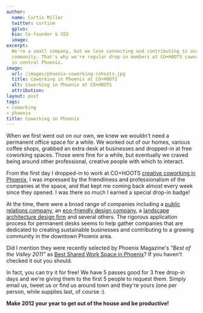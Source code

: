 ```yaml
---
author:
  name: Curtis Miller
  twitter: curtism
  gplus:
  bio: Co-founder & CEO
  image:
excerpt:
  We're a small company, but we love connecting and contributing to our
  community. That's why we're regular drop-in members at CO+HOOTS coworking
  in central Phoenix.
image:
  url: /images/phoenix-coworking-cohoots.jpg
  title: Coworking in Phoenix at CO+HOOTS
  alt: Coworking in Phoenix at CO+HOOTS
  attribution:
layout: post
tags:
- coworking
- phoenix
title: Coworking in Phoenix
---
```


When we first went out on our own, we knew we wouldn't need a permanent office space for a while. We worked out of our homes, various coffee shops, grabbed an extra desk at businesses and dropped-in at free coworking spaces. Those were fine for a while, but eventually we craved being around other professional, creative people with which to interact.

From the first day I dropped-in to work at CO+HOOTS [creative coworking in Phoenix](http://cohoots.com/), I was impressed by the friendliness and professionalism of the companies at the space, and that kept me coming back almost every week since they opened. I was there so much I earned a special drop-in badge!

At the time, there were a broad range of companies including a [public relations company](http://tonyfelicepr.com/), an [eco-friendly design company](http://eekostudio.com/), a [landscape architecture design firm](http://www.artifex10.com/) and several others. The rigorous application process for permanent desks seems to help gather companies that are dedicated to creating sustainable businesses and contributing to a growing community in the downtown Phoenix area.

Did I mention they were recently selected by Phoenix Magazine's *"Best of the Valley 2011"* as [Best Shared Work Space in Phoenix](http://www.phoenixmag.com/best-of-the-valley/lifestyle-and-entertainment/)? If you haven't checked it out you should.

In fact, you can try it for free! We have 5 passes good for 3 free drop-in days and we're giving them to the first 5 people to request them. Simply email us, tweet us or find us around town and they're yours (one per person, while supplies last, of course :).

**Make 2012 your year to get out of the house and be productive!**

